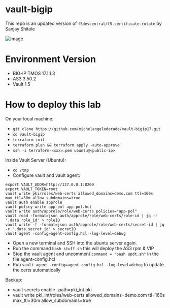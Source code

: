 # vault-bigip
This repo is an updated version of `f5devcentral/f5-certificate-rotate` by Sanjay Shitole

![image](https://github.com/michelangelodorado/vault-bigip/assets/102953584/5747af73-b093-4bdd-9769-d2ea8a9d24e2)

# Environment Version
- BIG-IP TMOS 17.1.1.3
- AS3 3.50.2
- Vault 1.5

# How to deploy this lab
On your local machine:
- ```git clone https://github.com/michelangelodorado/vault-bigip17.git ```
- ```cd vault-bigip```
- ```terraform init```
- ```terraform plan && terraform apply -auto-approve```
- ```ssh -i terraform-<xxx>.pem ubuntu@<public-ip>```

Inside Vault Server (Ubuntu):
- ```cd /tmp```
- Configure vault and vault agent:
```
export VAULT_ADDR=http://127.0.0.1:8200
export VAULT_TOKEN=root
vault write pki/roles/web-certs allowed_domains=demo.com ttl=160s max_ttl=30m allow_subdomains=true 
vault auth enable approle
vault policy write app-pol app-pol.hcl
vault write auth/approle/role/web-certs policies="app-pol"
vault read -format=json auth/approle/role/web-certs/role-id | jq -r '.data.role_id' > roleID
vault write -f -format=json auth/approle/role/web-certs/secret-id | jq -r '.data.secret_id' > secretID
vault agent -config=agent-config.hcl -log-level=debug
```
- Open a new terminal and SSH into the ubuntu server again.
- Run the command ``` bash stuff.sh ``` this will deploy the AS3 rpm  & VIP
- Stop the vault agent and uncomment ``` command = "bash updt.sh" ``` in the file agent-config.hcl 
- Run ``` vault agent -config=agent-config.hcl -log-level=debug ``` to update the certs automatically

Backup:
- vault secrets enable -path=pki_int pki
- vault write pki_int/roles/web-certs allowed_domains=demo.com ttl=160s max_ttl=30m allow_subdomains=true 
